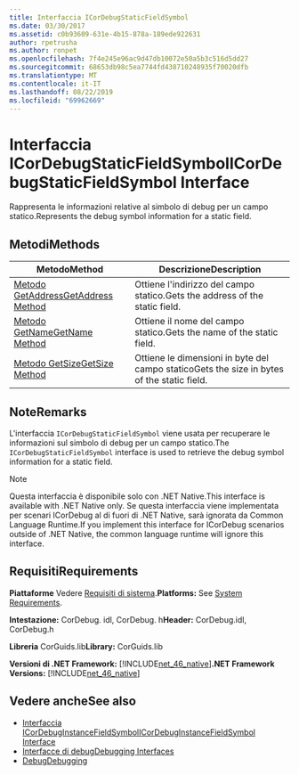 ```yaml
---
title: Interfaccia ICorDebugStaticFieldSymbol
ms.date: 03/30/2017
ms.assetid: c0b93609-631e-4b15-878a-189ede922631
author: rpetrusha
ms.author: ronpet
ms.openlocfilehash: 7f4e245e96ac9d47db10072e50a5b3c516d5dd27
ms.sourcegitcommit: 68653db98c5ea7744fd438710248935f70020dfb
ms.translationtype: MT
ms.contentlocale: it-IT
ms.lasthandoff: 08/22/2019
ms.locfileid: "69962669"
---
```

# <a name="icordebugstaticfieldsymbol-interface"></a><span data-ttu-id="a36df-102">Interfaccia ICorDebugStaticFieldSymbol</span><span class="sxs-lookup"><span data-stu-id="a36df-102">ICorDebugStaticFieldSymbol Interface</span></span>
<span data-ttu-id="a36df-103">Rappresenta le informazioni relative al simbolo di debug per un campo statico.</span><span class="sxs-lookup"><span data-stu-id="a36df-103">Represents the debug symbol information for a static field.</span></span>  
  
## <a name="methods"></a><span data-ttu-id="a36df-104">Metodi</span><span class="sxs-lookup"><span data-stu-id="a36df-104">Methods</span></span>  
  
|<span data-ttu-id="a36df-105">Metodo</span><span class="sxs-lookup"><span data-stu-id="a36df-105">Method</span></span>|<span data-ttu-id="a36df-106">Descrizione</span><span class="sxs-lookup"><span data-stu-id="a36df-106">Description</span></span>|  
|------------|-----------------|  
|[<span data-ttu-id="a36df-107">Metodo GetAddress</span><span class="sxs-lookup"><span data-stu-id="a36df-107">GetAddress Method</span></span>](../../../../docs/framework/unmanaged-api/debugging/icordebugstaticfieldsymbol-getaddress-method.md)|<span data-ttu-id="a36df-108">Ottiene l'indirizzo del campo statico.</span><span class="sxs-lookup"><span data-stu-id="a36df-108">Gets the address of the static field.</span></span>|  
|[<span data-ttu-id="a36df-109">Metodo GetName</span><span class="sxs-lookup"><span data-stu-id="a36df-109">GetName Method</span></span>](../../../../docs/framework/unmanaged-api/debugging/icordebugstaticfieldsymbol-getname-method.md)|<span data-ttu-id="a36df-110">Ottiene il nome del campo statico.</span><span class="sxs-lookup"><span data-stu-id="a36df-110">Gets the name of the static field.</span></span>|  
|[<span data-ttu-id="a36df-111">Metodo GetSize</span><span class="sxs-lookup"><span data-stu-id="a36df-111">GetSize Method</span></span>](../../../../docs/framework/unmanaged-api/debugging/icordebugstaticfieldsymbol-getsize-method.md)|<span data-ttu-id="a36df-112">Ottiene le dimensioni in byte del campo statico</span><span class="sxs-lookup"><span data-stu-id="a36df-112">Gets the size in bytes of the static field.</span></span>|  
  
## <a name="remarks"></a><span data-ttu-id="a36df-113">Note</span><span class="sxs-lookup"><span data-stu-id="a36df-113">Remarks</span></span>  
 <span data-ttu-id="a36df-114">L'interfaccia `ICorDebugStaticFieldSymbol` viene usata per recuperare le informazioni sul simbolo di debug per un campo statico.</span><span class="sxs-lookup"><span data-stu-id="a36df-114">The `ICorDebugStaticFieldSymbol` interface is used to retrieve the debug symbol information for a static field.</span></span>  
  
> [!NOTE]
> <span data-ttu-id="a36df-115">Questa interfaccia è disponibile solo con .NET Native.</span><span class="sxs-lookup"><span data-stu-id="a36df-115">This interface is available with .NET Native only.</span></span> <span data-ttu-id="a36df-116">Se questa interfaccia viene implementata per scenari ICorDebug al di fuori di .NET Native, sarà ignorata da Common Language Runtime.</span><span class="sxs-lookup"><span data-stu-id="a36df-116">If you implement this interface for ICorDebug scenarios outside of .NET Native, the common language runtime will ignore this interface.</span></span>  
  
## <a name="requirements"></a><span data-ttu-id="a36df-117">Requisiti</span><span class="sxs-lookup"><span data-stu-id="a36df-117">Requirements</span></span>  
 <span data-ttu-id="a36df-118">**Piattaforme** Vedere [Requisiti di sistema](../../../../docs/framework/get-started/system-requirements.md).</span><span class="sxs-lookup"><span data-stu-id="a36df-118">**Platforms:** See [System Requirements](../../../../docs/framework/get-started/system-requirements.md).</span></span>  
  
 <span data-ttu-id="a36df-119">**Intestazione:** CorDebug. idl, CorDebug. h</span><span class="sxs-lookup"><span data-stu-id="a36df-119">**Header:** CorDebug.idl, CorDebug.h</span></span>  
  
 <span data-ttu-id="a36df-120">**Libreria** CorGuids.lib</span><span class="sxs-lookup"><span data-stu-id="a36df-120">**Library:** CorGuids.lib</span></span>  
  
 <span data-ttu-id="a36df-121">**Versioni di .NET Framework:** [!INCLUDE[net_46_native](../../../../includes/net-46-native-md.md)]</span><span class="sxs-lookup"><span data-stu-id="a36df-121">**.NET Framework Versions:** [!INCLUDE[net_46_native](../../../../includes/net-46-native-md.md)]</span></span>  
  
## <a name="see-also"></a><span data-ttu-id="a36df-122">Vedere anche</span><span class="sxs-lookup"><span data-stu-id="a36df-122">See also</span></span>

- [<span data-ttu-id="a36df-123">Interfaccia ICorDebugInstanceFieldSymbol</span><span class="sxs-lookup"><span data-stu-id="a36df-123">ICorDebugInstanceFieldSymbol Interface</span></span>](../../../../docs/framework/unmanaged-api/debugging/icordebuginstancefieldsymbol-interface.md)
- [<span data-ttu-id="a36df-124">Interfacce di debug</span><span class="sxs-lookup"><span data-stu-id="a36df-124">Debugging Interfaces</span></span>](../../../../docs/framework/unmanaged-api/debugging/debugging-interfaces.md)
- [<span data-ttu-id="a36df-125">Debug</span><span class="sxs-lookup"><span data-stu-id="a36df-125">Debugging</span></span>](../../../../docs/framework/unmanaged-api/debugging/index.md)
